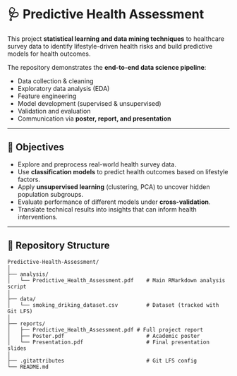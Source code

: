 # 🩺 Predictive Health Assessment  

This project **statistical learning and data mining techniques** to healthcare survey data to identify lifestyle-driven health risks and build predictive models for health outcomes.  

The repository demonstrates the **end-to-end data science pipeline**:  
- Data collection & cleaning  
- Exploratory data analysis (EDA)  
- Feature engineering  
- Model development (supervised & unsupervised)  
- Validation and evaluation  
- Communication via **poster, report, and presentation**  

---

## 📌 Objectives
- Explore and preprocess real-world health survey data.  
- Use **classification models** to predict health outcomes based on lifestyle factors.  
- Apply **unsupervised learning** (clustering, PCA) to uncover hidden population subgroups.  
- Evaluate performance of different models under **cross-validation**.  
- Translate technical results into insights that can inform health interventions.  

---

## 📂 Repository Structure
```plaintext
Predictive-Health-Assessment/
│
├── analysis/
│   └── Predictive_Health_Assessment.pdf    # Main RMarkdown analysis script
│
├── data/
│   └── smoking_driking_dataset.csv         # Dataset (tracked with Git LFS)
│
├── reports/
│   ├── Predictive_Health_Assessment.pdf # Full project report
│   ├── Poster.pdf                          # Academic poster
│   └── Presentation.pdf                    # Final presentation slides
│
├── .gitattributes                          # Git LFS config
└── README.md
